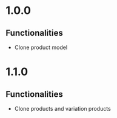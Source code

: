 # 1.0.0 #

## Functionalities ##

* Clone product model


# 1.1.0 #

## Functionalities ##

* Clone products and variation products

